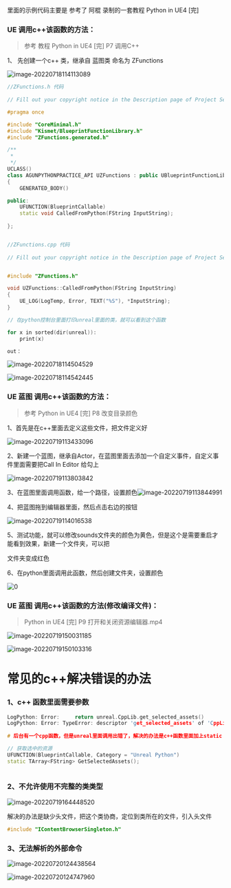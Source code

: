 

里面的示例代码主要是  参考了   阿棍 录制的一套教程     Python in UE4 [完]

### UE 调用c++该函数的方法：



> 参考 教程  Python in UE4 [完] P7 调用C++ 

1、 先创建一个c++ 类，继承自 蓝图类   命名为 ZFunctions

![image-20220718114113089](README.assets/image-20220718114113089.png)

```C++
//ZFunctions.h 代码
 
// Fill out your copyright notice in the Description page of Project Settings.

#pragma once

#include "CoreMinimal.h"
#include "Kismet/BlueprintFunctionLibrary.h"
#include "ZFunctions.generated.h"

/**
 * 
 */
UCLASS()
class AGUNPYTHONPRACTICE_API UZFunctions : public UBlueprintFunctionLibrary
{
	GENERATED_BODY()

public:
	UFUNCTION(BlueprintCallable)
	static void CalledFromPython(FString InputString);
	
};


//ZFunctions.cpp 代码
    
// Fill out your copyright notice in the Description page of Project Settings.


#include "ZFunctions.h"

void UZFunctions::CalledFromPython(FString InputString)
{
	UE_LOG(LogTemp, Error, TEXT("%S"), *InputString);
}

// 在python控制台里面打印unreal里面的类，就可以看到这个函数

for x in sorted(dir(unreal)):
	print(x)

out： 
```

![image-20220718114504529](README.assets/image-20220718114504529.png)

![image-20220718114542445](README.assets/image-20220718114542445.png)

### UE 蓝图 调用c++该函数的方法：

> 参考 Python in UE4 [完] P8 改变目录颜色

1、首先是在c++里面去定义这些文件，把文件定义好

![image-20220719113433096](README.assets/image-20220719113433096.png)

2、新建一个蓝图，继承自Actor，在蓝图里面去添加一个自定义事件，自定义事件里面需要把Call In Editor 给勾上

![image-20220719113803842](README.assets/image-20220719113803842.png)



3、在蓝图里面调用函数，给一个路径，设置颜色![image-20220719113844991](README.assets/image-20220719113844991.png)

4、把蓝图拖到编辑器里面，然后点击右边的按钮

![image-20220719114016538](README.assets/image-20220719114016538.png)

5、测试功能，就可以修改sounds文件夹的颜色为黄色，但是这个是需要重启才能看到效果，新建一个文件夹，可以把

文件夹变成红色



6、在python里面调用此函数，然后创建文件夹，设置颜色

![0](README.assets/image-20220719120035896.png)

### UE 蓝图 调用c++该函数的方法(修改编译文件)：

> Python in UE4 [完] P9 打开和关闭资源编辑器.mp4

![image-20220719150031185](README.assets/image-20220719150031185.png)

![image-20220719150103316](README.assets/image-20220719150103316.png)

# 常见的c++解决错误的办法

### 1、c++ 函数里面需要参数

```c++
LogPython: Error:     return unreal.CppLib.get_selected_assets()
LogPython: Error: TypeError: descriptor 'get_selected_assets' of 'CppLib' object needs an argument
    
# 后台有一个cpp函数，但是unreal里面调用出错了，解决的办法是c++函数里面加上static

// 获取选中的资源
UFUNCTION(BlueprintCallable, Category = "Unreal Python")
static TArray<FString> GetSelectedAssets();
    
```

### 2、不允许使用不完整的类类型  

![image-20220719164448520](README.assets/image-20220719164448520.png)

解决的办法是缺少头文件，把这个类协商，定位到类所在的文件，引入头文件

```C++
#include "IContentBrowserSingleton.h"
```

### 3、无法解析的外部命令

![image-20220720124438564](README.assets/image-20220720124438564.png)

![image-20220720124747960](README.assets/image-20220720124747960.png)
